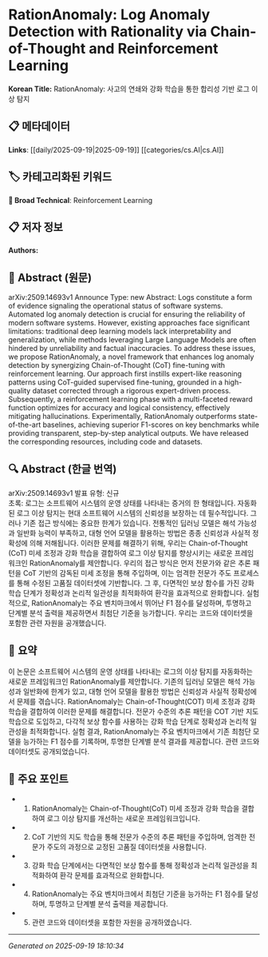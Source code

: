 
# RationAnomaly: Log Anomaly Detection with Rationality via Chain-of-Thought and Reinforcement Learning

**Korean Title:** RationAnomaly: 사고의 연쇄와 강화 학습을 통한 합리성 기반 로그 이상 탐지

## 📋 메타데이터

**Links**: [[daily/2025-09-19|2025-09-19]] [[categories/cs.AI|cs.AI]]

## 🏷️ 카테고리화된 키워드
**🔬 Broad Technical**: Reinforcement Learning

## 📋 저자 정보

**Authors:** 

## 📄 Abstract (원문)

arXiv:2509.14693v1 Announce Type: new 
Abstract: Logs constitute a form of evidence signaling the operational status of software systems. Automated log anomaly detection is crucial for ensuring the reliability of modern software systems. However, existing approaches face significant limitations: traditional deep learning models lack interpretability and generalization, while methods leveraging Large Language Models are often hindered by unreliability and factual inaccuracies. To address these issues, we propose RationAnomaly, a novel framework that enhances log anomaly detection by synergizing Chain-of-Thought (CoT) fine-tuning with reinforcement learning. Our approach first instills expert-like reasoning patterns using CoT-guided supervised fine-tuning, grounded in a high-quality dataset corrected through a rigorous expert-driven process. Subsequently, a reinforcement learning phase with a multi-faceted reward function optimizes for accuracy and logical consistency, effectively mitigating hallucinations. Experimentally, RationAnomaly outperforms state-of-the-art baselines, achieving superior F1-scores on key benchmarks while providing transparent, step-by-step analytical outputs. We have released the corresponding resources, including code and datasets.

## 🔍 Abstract (한글 번역)

arXiv:2509.14693v1 발표 유형: 신규  
초록: 로그는 소프트웨어 시스템의 운영 상태를 나타내는 증거의 한 형태입니다. 자동화된 로그 이상 탐지는 현대 소프트웨어 시스템의 신뢰성을 보장하는 데 필수적입니다. 그러나 기존 접근 방식에는 중요한 한계가 있습니다. 전통적인 딥러닝 모델은 해석 가능성과 일반화 능력이 부족하고, 대형 언어 모델을 활용하는 방법은 종종 신뢰성과 사실적 정확성에 의해 저해됩니다. 이러한 문제를 해결하기 위해, 우리는 Chain-of-Thought (CoT) 미세 조정과 강화 학습을 결합하여 로그 이상 탐지를 향상시키는 새로운 프레임워크인 RationAnomaly를 제안합니다. 우리의 접근 방식은 먼저 전문가와 같은 추론 패턴을 CoT 기반의 감독된 미세 조정을 통해 주입하며, 이는 엄격한 전문가 주도 프로세스를 통해 수정된 고품질 데이터셋에 기반합니다. 그 후, 다면적인 보상 함수를 가진 강화 학습 단계가 정확성과 논리적 일관성을 최적화하여 환각을 효과적으로 완화합니다. 실험적으로, RationAnomaly는 주요 벤치마크에서 뛰어난 F1 점수를 달성하며, 투명하고 단계별 분석 출력을 제공하면서 최첨단 기준을 능가합니다. 우리는 코드와 데이터셋을 포함한 관련 자원을 공개했습니다.

## 📝 요약

이 논문은 소프트웨어 시스템의 운영 상태를 나타내는 로그의 이상 탐지를 자동화하는 새로운 프레임워크인 RationAnomaly를 제안합니다. 기존의 딥러닝 모델은 해석 가능성과 일반화에 한계가 있고, 대형 언어 모델을 활용한 방법은 신뢰성과 사실적 정확성에서 문제를 겪습니다. RationAnomaly는 Chain-of-Thought(COT) 미세 조정과 강화 학습을 결합하여 이러한 문제를 해결합니다. 전문가 수준의 추론 패턴을 COT 기반 지도 학습으로 도입하고, 다각적 보상 함수를 사용하는 강화 학습 단계로 정확성과 논리적 일관성을 최적화합니다. 실험 결과, RationAnomaly는 주요 벤치마크에서 기존 최첨단 모델을 능가하는 F1 점수를 기록하며, 투명한 단계별 분석 결과를 제공합니다. 관련 코드와 데이터셋도 공개되었습니다.

## 🎯 주요 포인트

- 1. RationAnomaly는 Chain-of-Thought(CoT) 미세 조정과 강화 학습을 결합하여 로그 이상 탐지를 개선하는 새로운 프레임워크입니다.

- 2. CoT 기반의 지도 학습을 통해 전문가 수준의 추론 패턴을 주입하며, 엄격한 전문가 주도의 과정으로 교정된 고품질 데이터셋을 사용합니다.

- 3. 강화 학습 단계에서는 다면적인 보상 함수를 통해 정확성과 논리적 일관성을 최적화하여 환각 문제를 효과적으로 완화합니다.

- 4. RationAnomaly는 주요 벤치마크에서 최첨단 기준을 능가하는 F1 점수를 달성하며, 투명하고 단계별 분석 출력을 제공합니다.

- 5. 관련 코드와 데이터셋을 포함한 자원을 공개하였습니다.

---

*Generated on 2025-09-19 18:10:34*